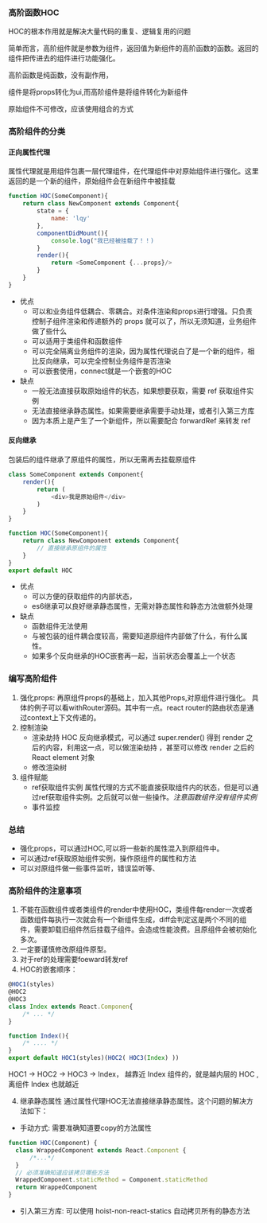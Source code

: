 ### 高阶函数HOC
HOC的根本作用就是解决大量代码的重复、逻辑复用的问题

简单而言，高阶组件就是参数为组件，返回值为新组件的高阶函数的函数。返回的组件把传进去的组件进行功能强化。

高阶函数是纯函数，没有副作用，

组件是将props转化为ui,而高阶组件是将组件转化为新组件

原始组件不可修改，应该使用组合的方式


### 高阶组件的分类

#### 正向属性代理
属性代理就是用组件包裹一层代理组件，在代理组件中对原始组件进行强化。这里返回的是一个新的组件，原始组件会在新组件中被挂载
```js
function HOC(SomeComponent){
	return class NewComponent extends Component{
		state = {
			name: 'lqy'
		},
		componentDidMount(){
			console.log("我已经被挂载了！！)
		}
		render(){
			return <SomeComponent {...props}/>
		}
	}
}
```
- 优点
	- 可以和业务组件低耦合、零耦合。对条件渲染和props进行增强。只负责控制子组件渲染和传递额外的 props 就可以了，所以无须知道，业务组件做了些什么
	- 可以适用于类组件和函数组件
	- 可以完全隔离业务组件的渲染，因为属性代理说白了是一个新的组件，相比反向继承，可以完全控制业务组件是否渲染
	- 可以嵌套使用，connect就是一个嵌套的HOC
- 缺点
	- 一般无法直接获取原始组件的状态，如果想要获取，需要 ref 获取组件实例
	- 无法直接继承静态属性。如果需要继承需要手动处理，或者引入第三方库
	- 因为本质上是产生了一个新组件，所以需要配合 forwardRef 来转发 ref

#### 反向继承
包装后的组件继承了原组件的属性，所以无需再去挂载原组件
```js
class SomeComponent extends Component{
	render(){
		return (
			<div>我是原始组件</div>
		)
	}
}

function HOC(SomeComponent){
	return class NewComponent extends Component{
		// 直接继承原组件的属性
	}
}
export default HOC
```
- 优点
	- 可以方便的获取组件的内部状态，
	- es6继承可以良好继承静态属性，无需对静态属性和静态方法做额外处理
- 缺点
	- 函数组件无法使用
	- 与被包装的组件耦合度较高，需要知道原组件内部做了什么，有什么属性。
	- 如果多个反向继承的HOC嵌套再一起，当前状态会覆盖上一个状态

### 编写高阶组件
1. 强化props: 再原组件props的基础上，加入其他Props,对原组件进行强化。 具体的例子可以看withRouter源码。其中有一点。react router的路由状态是通过context上下文传递的。
2. 控制渲染
	- 渲染劫持
		HOC 反向继承模式，可以通过 super.render() 得到 render 之后的内容，利用这一点，可以做渲染劫持 ，甚至可以修改 render 之后的 React element 对象
	- 修改渲染树
3. 组件赋能
	- ref获取组件实例
		属性代理的方式不能直接获取组件内的状态，但是可以通过ref获取组件实例。之后就可以做一些操作。*注意函数组件没有组件实例*
	- 事件监控

### 总结
- 强化props，可以通过HOC,可以将一些新的属性混入到原组件中。
- 可以通过ref获取原始组件实例，操作原组件的属性和方法
- 可以对原组件做一些事件监听，错误监听等、

### 高阶组件的注意事项
1. 不能在函数组件或者类组件的render中使用HOC，类组件每render一次或者函数组件每执行一次就会有一个新组件生成，diff会判定这是两个不同的组件，需要卸载旧组件然后挂载子组件。会造成性能浪费。且原组件会被初始化多次。
2. 一定要谨慎修改原组件原型。
3. 对于ref的处理需要foeward转发ref
4. HOC的嵌套顺序： 
```js
@HOC1(styles)
@HOC2
@HOC3
class Index extends React.Componen{
    /* ... */
}

function Index(){
    /* .... */
}
export default HOC1(styles)(HOC2( HOC3(Index) ))

```
HOC1 -> HOC2 -> HOC3 -> Index， 越靠近 Index 组件的，就是越内层的 HOC ,离组件 Index 也就越近

4. 继承静态属性
通过属性代理HOC无法直接继承静态属性。这个问题的解决方法如下：
- 手动方式: 需要准确知道要copy的方法属性
```js
function HOC(Component) {
  class WrappedComponent extends React.Component {
      /*...*/
  }
  // 必须准确知道应该拷贝哪些方法 
  WrappedComponent.staticMethod = Component.staticMethod
  return WrappedComponent
}
```
- 引入第三方库: 可以使用 hoist-non-react-statics 自动拷贝所有的静态方法





